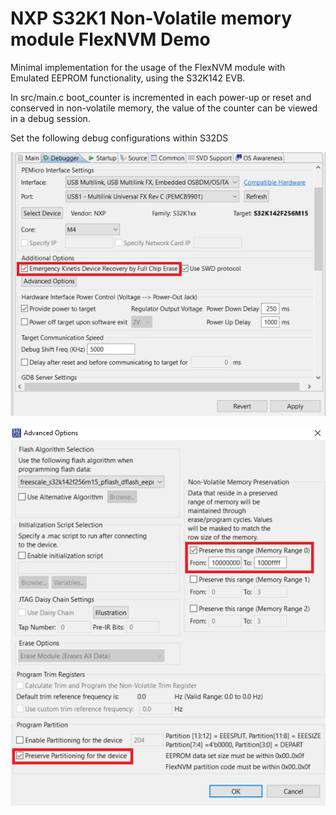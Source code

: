 # NXP S32K1 Non-Volatile memory module FlexNVM Demo
Minimal implementation for the usage of the FlexNVM module with Emulated EEPROM functionality, using the S32K142 EVB.

In src/main.c boot_counter is incremented in each power-up or reset and conserved in non-volatile memory, the value of the counter can be viewed in a debug session.

Set the following debug configurations within S32DS

![DebugConfigs1](Debug_configs1.png)

![DebugConfigs2](Debug_configs2.png)
